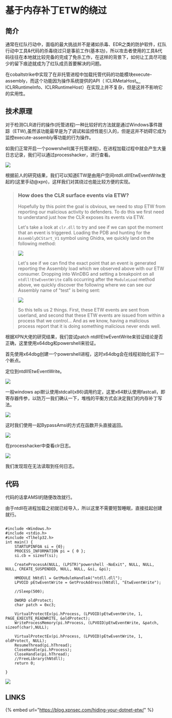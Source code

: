 # 基于内存补丁ETW的绕过

## 简介

通常在红队行动中，面临的最大挑战并不是诸如杀毒、EDR之类的防护软件，红队行动中工具&代码的杀毒绕过只是事前工作\(基本功\)，所以攻击者使用的工具&代码往往在本地就比较完备的完成了免杀工作，在这样的背景下，如何让工具尽可能少的留下痕迹就成为了红队成员首要解决的问题。

在cobaltstrike中实现了在非托管进程中加载托管代码的功能模块execute-assembly，而这个功能因为操作系统提供的API（ ICLRMetaHost[、](https://www.21ct.cc/)ICLRRuntimeInfo、ICLRRuntimeHost）在实现上并不复杂，但是这并不影响它的实用性。

## 技术原理

对于检测CLR进行的操作\(托管进程\)一种比较好的方法就是通过Windows事件跟踪（ETW\),虽然该功能最早是为了调试和监控性能引入的，但是这并不妨碍它成为监控execute-assembly等功能的行为操作。

如我们正常开启一个powershell\(属于托管进程\)，在进程加载过程中就会产生大量日志记录，我们可以通过processhacker，进行查看。

![](../.gitbook/assets/image%20%28125%29.png)

根据前人的研究结果，我们可以知道ETW是由用户空间ntdll.dll!EtwEventWrite发起的\(这里手动@xpn\)，这样我们对其绕过也能比较方便的实现。

> ### How does the CLR surface events via ETW? <a id="how-does-the-clr-surface-events-via-etw"></a>
>
> Hopefully by this point the goal is obvious, we need to stop ETW from reporting our malicious activity to defenders. To do this we first need to understand just how the CLR exposes its events via ETW.
>
> Let's take a look at `clr.dll` to try and see if we can spot the moment that an event is triggered. Loading the PDB and hunting for the `AssemblyDCStart_V1` symbol using Ghidra, we quickly land on the following method:

> ![](../.gitbook/assets/image%20%28116%29.png)

> Let's see if we can find the exact point that an event is generated reporting the Assembly load which we observed above with our ETW consumer. Dropping into WinDBG and setting a breakpoint on all `ntdll!EtwEventWrite` calls occurring after the `ModuleLoad` method above, we quickly discover the following where we can see our Assembly name of "test" is being sent:

> ![](../.gitbook/assets/image%20%28124%29.png)

> So this tells us 2 things. First, these ETW events are sent from userland, and second that these ETW events are issued from within a process that we control... And as we know, having a malicious process report that it is doing something malicious never ends well.

根据XPN大佬的研究结果，我们尝试patch ntdll!EtwEventWrite来验证结论是否正确，这里使用x64dbg和powershell来验证。

首先使用x64dbg创建一个powershell进程，这时x64dbg会在线程初始化前下一个断点。

定位到ntdll!EtwEventWrite。

![](../.gitbook/assets/image%20%28118%29.png)

一般windows api默认使用stdcall\(x86\)调用约定，这里x64默认使用fastcall，即寄存器传参，以防万一我们确认一下，堆栈的平衡方式会决定我们的内存补丁写法。

![](../.gitbook/assets/image%20%28123%29.png)

这时我们使用一起BypassAmsi的方式在函数开头直接返回。

![](../.gitbook/assets/image%20%28119%29.png)

在processhacker中查看clr日志。

![](../.gitbook/assets/image%20%28120%29.png)

我们发现现在无法读取到任何日志。

## 代码

代码的话拿AMSI的随便改改就行。

由于ntdll在进程加载之初就已经导入，所以这里不需要短暂睡眠，直接挂起创建就行。

```text

#include <Windows.h>
#include <stdio.h>
#include <Tlhelp32.h>
int main() {
	STARTUPINFOA si = {0};
	PROCESS_INFORMATION pi = { 0 };
	si.cb = sizeof(si);

	CreateProcessA(NULL, (LPSTR)"powershell -NoExit", NULL, NULL, NULL, CREATE_SUSPENDED, NULL, NULL, &si, &pi);

	HMODULE hNtdll = GetModuleHandleA("ntdll.dll");
	LPVOID pEtwEventWrite = GetProcAddress(hNtdll, "EtwEventWrite");

	//Sleep(500);

	DWORD oldProtect;
	char patch = 0xc3;

	VirtualProtectEx(pi.hProcess, (LPVOID)pEtwEventWrite, 1, PAGE_EXECUTE_READWRITE, &oldProtect);
	WriteProcessMemory(pi.hProcess, (LPVOID)pEtwEventWrite, &patch, sizeof(char),NULL);

	VirtualProtectEx(pi.hProcess, (LPVOID)pEtwEventWrite, 1, oldProtect, NULL); 
	ResumeThread(pi.hThread);
	CloseHandle(pi.hProcess);
	CloseHandle(pi.hThread);
	//FreeLibrary(hNtdll);
	return 0;

}
```

![](../.gitbook/assets/image%20%28117%29.png)

## LINKS

{% embed url="https://blog.xpnsec.com/hiding-your-dotnet-etw/" %}



